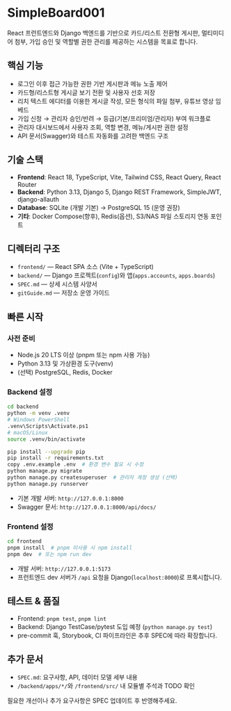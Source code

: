 ﻿# SimpleBoard001

React 프런트엔드와 Django 백엔드를 기반으로 카드/리스트 전환형 게시판, 멀티미디어 첨부, 가입 승인 및 역할별 권한 관리를 제공하는 시스템을 목표로 합니다.

## 핵심 기능
- 로그인 이후 접근 가능한 권한 기반 게시판과 메뉴 노출 제어
- 카드형/리스트형 게시글 보기 전환 및 사용자 선호 저장
- 리치 텍스트 에디터를 이용한 게시글 작성, 모든 형식의 파일 첨부, 유튜브 영상 임베드
- 가입 신청 → 관리자 승인/반려 → 등급(기본/프리미엄/관리자) 부여 워크플로
- 관리자 대시보드에서 사용자 조회, 역할 변경, 메뉴/게시판 권한 설정
- API 문서(Swagger)와 테스트 자동화를 고려한 백엔드 구조

## 기술 스택
- **Frontend**: React 18, TypeScript, Vite, Tailwind CSS, React Query, React Router
- **Backend**: Python 3.13, Django 5, Django REST Framework, SimpleJWT, django-allauth
- **Database**: SQLite (개발 기본) → PostgreSQL 15 (운영 권장)
- **기타**: Docker Compose(향후), Redis(옵션), S3/NAS 파일 스토리지 연동 포인트

## 디렉터리 구조
- `frontend/` — React SPA 소스 (Vite + TypeScript)
- `backend/` — Django 프로젝트(`config`)와 앱(`apps.accounts`, `apps.boards`)
- `SPEC.md` — 상세 시스템 사양서
- `gitGuide.md` — 저장소 운영 가이드

## 빠른 시작
### 사전 준비
- Node.js 20 LTS 이상 (pnpm 또는 npm 사용 가능)
- Python 3.13 및 가상환경 도구(venv)
- (선택) PostgreSQL, Redis, Docker

### Backend 설정
```bash
cd backend
python -m venv .venv
# Windows PowerShell
.venv\Scripts\Activate.ps1
# macOS/Linux
source .venv/bin/activate

pip install --upgrade pip
pip install -r requirements.txt
copy .env.example .env  # 환경 변수 필요 시 수정
python manage.py migrate
python manage.py createsuperuser  # 관리자 계정 생성 (선택)
python manage.py runserver
```
- 기본 개발 서버: `http://127.0.0.1:8000`
- Swagger 문서: `http://127.0.0.1:8000/api/docs/`

### Frontend 설정
```bash
cd frontend
pnpm install  # pnpm 미사용 시 npm install
pnpm dev  # 또는 npm run dev
```
- 개발 서버: `http://127.0.0.1:5173`
- 프런트엔드 dev 서버가 `/api` 요청을 Django(`localhost:8000`)로 프록시합니다.

## 테스트 & 품질
- Frontend: `pnpm test`, `pnpm lint`
- Backend: Django TestCase/pytest 도입 예정 (`python manage.py test`)
- pre-commit 훅, Storybook, CI 파이프라인은 추후 SPEC에 따라 확장합니다.

## 추가 문서
- `SPEC.md`: 요구사항, API, 데이터 모델 세부 내용
- `/backend/apps/*/`와 `/frontend/src/` 내 모듈별 주석과 TODO 확인

필요한 개선이나 추가 요구사항은 SPEC 업데이트 후 반영해주세요.
